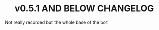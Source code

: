 <h1 align="center">
v0.5.1 AND BELOW CHANGELOG
</h1>

Not really recorded but the whole base of the bot